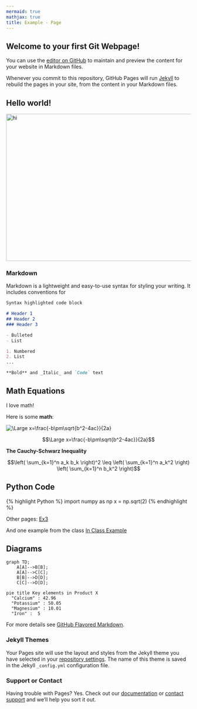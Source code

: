 ```yaml
---
mermaid: true
mathjax: true
title: Example - Page
---
```






## Welcome to your first Git Webpage!


You can use the [editor on GitHub](https://github.com/dvasiliu/Example/edit/gh-pages/index.md) to maintain and preview the content for your website in Markdown files.

Whenever you commit to this repository, GitHub Pages will run [Jekyll](https://jekyllrb.com/) to rebuild the pages in your site, from the content in your Markdown files.

## Hello world!

<img src="https://i.imgur.com/omHzaNr.png" width="600" height="400" alt="hi" class="inline"/>

### Markdown

Markdown is a lightweight and easy-to-use syntax for styling your writing. It includes conventions for

```markdown
Syntax highlighted code block

# Header 1
## Header 2
### Header 3

- Bulleted
- List

1. Numbered
2. List
...

**Bold** and _Italic_ and `Code` text
```

## **Math Equations**

I love math!


Here is some **math**:

![\Large x=\frac{-b\pm\sqrt{b^2-4ac}}{2a}](https://latex.codecogs.com/svg.latex?\Large&space;\left(\frac{-b\pm\sqrt{b^2-4ac}}{2a}\right)^2) 



$$\Large x=\frac{-b\pm\sqrt{b^2-4ac}}{2a}$$

**The Cauchy-Schwarz Inequality**

$$\left( \sum_{k=1}^n a_k b_k \right)^2 \leq \left( \sum_{k=1}^n a_k^2 \right) \left( \sum_{k=1}^n b_k^2 \right)$$


## Python Code

{% highlight Python %}
import numpy as np
x = np.sqrt(2)
{% endhighlight %}

Other pages: <a href="Ex3.html">Ex3</a>

And one example from the class <a href="In_class_Example.html">In Class Example</a>

## Diagrams



```mermaid
graph TD;
    A[A]-->B[B];
    A[A]-->C[C];
    B[B]-->D[D];
    C[C]-->D[D];
```


```mermaid
pie title Key elements in Product X
  "Calcium" : 42.96
  "Potassium" : 50.05
  "Magnesium" : 10.01
  "Iron" :  5
```

For more details see [GitHub Flavored Markdown](https://guides.github.com/features/mastering-markdown/).



### Jekyll Themes

Your Pages site will use the layout and styles from the Jekyll theme you have selected in your [repository settings](https://github.com/dvasiliu/Example/settings). The name of this theme is saved in the Jekyll `_config.yml` configuration file.

### Support or Contact

Having trouble with Pages? Yes. Check out our [documentation](https://docs.github.com/categories/github-pages-basics/) or [contact support](https://support.github.com/contact) and we’ll help you sort it out.
